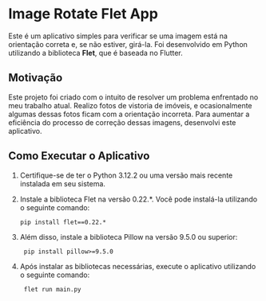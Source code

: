 # Image Rotate Flet App

Este é um aplicativo simples para verificar se uma imagem está na orientação correta e, se não estiver, girá-la. Foi desenvolvido em Python utilizando a biblioteca **Flet**, que é baseada no Flutter.


## Motivação

Este projeto foi criado com o intuito de resolver um problema enfrentado no meu trabalho atual. Realizo fotos de vistoria de imóveis, e ocasionalmente algumas dessas fotos ficam com a orientação incorreta. Para aumentar a eficiência do processo de correção dessas imagens, desenvolvi este aplicativo.

## Como Executar o Aplicativo

1.  Certifique-se de ter o Python 3.12.2 ou uma versão mais recente instalada em seu sistema.
    
2.  Instale a biblioteca Flet na versão 0.22.*. Você pode instalá-la utilizando o seguinte comando:

	    pip install flet==0.22.*

3. Além disso, instale a biblioteca Pillow na versão 9.5.0 ou superior:

	    pip install pillow>=9.5.0
4. Após instalar as bibliotecas necessárias, execute o aplicativo utilizando o seguinte comando:

	    flet run main.py
